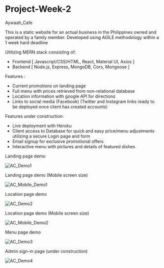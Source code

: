 # Project-Week-2
Aywaah_Cafe

This is a static website for an actual business in the Philippines owned and operated by a family member.
Developed using AGILE methodology within a 1 week hard deadline

Utilizing MERN stack consisting of:

* Frontend [ Javascript/CSS/HTML, React, Material UI, Axios ]
* Backend [ Node.js, Express, MongoDB, Cors, Mongoose ]

Features :
* Current promotions on landing page
* Full menu with prices retrieved from non-relational database
* Location information with google API for directions
* Links to social media (Facebook) (Twitter and Instagram links ready to be deployed once client has created accounts)

Features under construction:
* Live deployment with Heroku
* Client access to Database for quick and easy price/menu adjustments utilizing a secure Login page and form
* Email signup for exclusive promotional offers
* Interactive menu with pictures and details of featured dishes

Landing page demo

![AC_Demo1](https://user-images.githubusercontent.com/74333929/235280805-cf9b17ae-22e6-41ea-949b-98a2d3d7adaf.gif)

Landing page demo (Mobile screen size)

![AC_Mobile_Demo1](https://user-images.githubusercontent.com/74333929/235281821-a3473664-4682-4779-9647-caed9a15a4b4.gif)


Location page demo

![AC_Demo2](https://user-images.githubusercontent.com/74333929/235281376-8e885263-ebe3-4a3d-b085-c3b8718edb9c.gif)

Location page demo (Mobile screen size)

![AC_Mobile_Demo2](https://user-images.githubusercontent.com/74333929/235281893-ebe334bb-51e4-4ae6-a720-7fb04725f116.gif)

Menu page demo

![AC_Demo3](https://user-images.githubusercontent.com/74333929/235281517-613c5ac4-d179-4f97-acdd-415fa52bb313.gif)

Admin sign-in page (under construction)

![AC_Demo4](https://user-images.githubusercontent.com/74333929/235281689-6ba1d161-886b-4428-9fb3-cee562116cce.gif)



